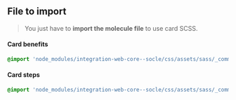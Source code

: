 ## File to import

> You just have to **import the molecule file** to use card SCSS.

#### Card benefits

```scss
@import 'node_modules/integration-web-core--socle/css/assets/sass/_common/06-molecules/_card-benefits.molecules.scss';
```

#### Card steps

```scss
@import 'node_modules/integration-web-core--socle/css/assets/sass/_common/06-molecules/_card-steps.molecules.scss';
```
